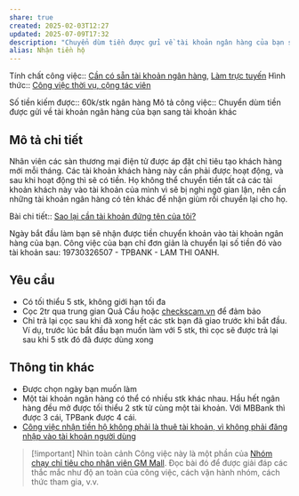 ```yaml
---
share: true
created: 2025-02-03T12:27
updated: 2025-07-09T17:32
description: "Chuyển dùm tiền được gửi về tài khoản ngân hàng của bạn sang tài khoản khác. Số tiền kiếm được: 60k/stk ngân hàng"
alias: Nhận tiền hộ
---
```

Tính chất công việc:: [Cần có sẵn tài khoản ngân hàng](../../../../%C4%90%E1%BA%B7c%20%C4%91i%E1%BB%83m%20c%C3%B4ng%20vi%E1%BB%87c/Nguy%C3%AAn%20li%E1%BB%87u,%20ngu%E1%BB%93n%20th%C3%B4ng%20tin/C%E1%BA%A7n%20c%C3%B3%20s%E1%BA%B5n%20t%C3%A0i%20kho%E1%BA%A3n%20ng%C3%A2n%20h%C3%A0ng.md), [Làm trực tuyến](../../../../%C4%90%E1%BA%B7c%20%C4%91i%E1%BB%83m%20c%C3%B4ng%20vi%E1%BB%87c/N%C6%A1i%20l%C3%A0m%20vi%E1%BB%87c/L%C3%A0m%20tr%E1%BB%B1c%20tuy%E1%BA%BFn.md)
Hình thức:: [Công việc thời vụ, cộng tác viên](../../index.md)

Số tiền kiếm được:: 60k/stk ngân hàng
Mô tả công việc:: Chuyển dùm tiền được gửi về tài khoản ngân hàng của bạn sang tài khoản khác

## Mô tả chi tiết
Nhân viên các sàn thương mại điện tử được áp đặt chỉ tiêu tạo khách hàng mới mỗi tháng. Các tài khoản khách hàng này cần phải được hoạt động, và sau khi hoạt động thì sẽ có tiền. Họ không thể chuyển tiền tất cả các tài khoản khách này vào tài khoản của mình vì sẽ bị nghi ngờ gian lận, nên cần những tài khoản ngân hàng có tên khác để nhận giùm rồi chuyển lại cho họ.

Bài chi tiết:: [Sao lại cần tài khoản đứng tên của tôi?](../../../../../../%F0%9F%93%90D%E1%BB%B1%20%C3%A1n/Gi%C3%BAp%20nhau%20ki%E1%BA%BFm%20ti%E1%BB%81n/Ch%E1%BA%A1y%20ch%E1%BB%89%20ti%C3%AAu%20cho%20nh%C3%A2n%20vi%C3%AAn%20c%C3%B4ng%20ty/Ch%C6%A1i%20ch%C3%ADnh%20s%C3%A1ch/V%E1%BA%A5n%20%C4%91%E1%BB%81%20r%E1%BB%A7i%20ro.md#Sao%20lại%20cần%20tài%20khoản%20đứng%20tên%20của%20tôi?)

Ngày bắt đầu làm bạn sẽ nhận được tiền chuyển khoản vào tài khoản ngân hàng của bạn. Công việc của bạn chỉ đơn giản là chuyển lại số tiền đó vào tài khoản sau: 19730326507 - TPBANK - LAM THI OANH. 

## Yêu cầu
- Có tối thiểu 5 stk, không giới hạn tối đa
- Cọc 2tr qua trung gian Quả Cầu hoặc [checkscam.vn](https://checkscam.vn/) để đảm bảo
- Chỉ trả lại cọc sau khi đã xong hết các stk bạn đã giao trước khi bắt đầu. Ví dụ, trước lúc bắt đầu bạn muốn làm với 5 stk, thì cọc sẽ được trả lại sau khi 5 stk đó đã được dùng xong

## Thông tin khác
- Được chọn ngày bạn muốn làm
- Một tài khoản ngân hàng có thể có nhiều stk khác nhau. Hầu hết ngân hàng đều mở được tối thiểu 2 stk từ cùng một tài khoản. Với MBBank thì được 3 cái, TPBank được 4 cái.
- [Công việc nhận tiền hộ không phải là thuê tài khoản, vì không phải đăng nhập vào tài khoản người dùng](../../../../../Lu%E1%BA%ADt,%20qu%E1%BA%A3n%20l%C3%BD%20nh%C3%A0%20n%C6%B0%E1%BB%9Bc/T%C3%A0i%20ch%C3%ADnh/Ti%E1%BB%81n%20t%E1%BB%87,%20ng%C3%A2n%20h%C3%A0ng/C%C3%B4ng%20vi%E1%BB%87c%20nh%E1%BA%ADn%20ti%E1%BB%81n%20h%E1%BB%99%20kh%C3%B4ng%20ph%E1%BA%A3i%20l%C3%A0%20thu%C3%AA%20t%C3%A0i%20kho%E1%BA%A3n,%20v%C3%AC%20kh%C3%B4ng%20ph%E1%BA%A3i%20%C4%91%C4%83ng%20nh%E1%BA%ADp%20v%C3%A0o%20t%C3%A0i%20kho%E1%BA%A3n%20ng%C6%B0%E1%BB%9Di%20d%C3%B9ng.md)

> [!important] Nhìn toàn cảnh
> Công việc này là một phần của [Nhóm chạy chỉ tiêu cho nhân viên GM Mall](./index.md). Đọc bài đó để được giải đáp các thắc mắc như độ an toàn của công việc, cách vận hành nhóm, cách thức tham gia, v.v.
